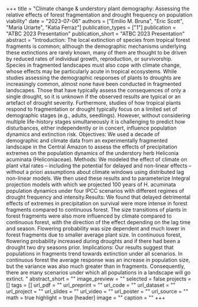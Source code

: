 +++
title = "Climate change & understory plant demography: Assessing the relative effects of forest fragmentation and drought frequency on population viability"
date = "2023-07-06"
authors = ["Emilio M. Bruna", "Eric Scott", "Maria Uriarte", "Katia Ferraz"]
publication_types = ["1"]
publication = "ATBC 2023 Presentation"
publication_short = "ATBC 2023 Presentation"
abstract = "Introduction: The local extinction of species from tropical forest fragments is common; although the demographic mechanisms underlying these extinctions are rarely known, many of them are thought to be driven by reduced rates of individual growth, reproduction, or survivorship. Species in fragmented landscapes must also cope with climate change, whose effects may be particularly acute in tropical ecosystems. While studies assessing the demographic responses of plants to droughts are increasingly common, almost none have been conducted in fragmented landscapes. Those that have typically assess the consequences of only a single drought, so it is unknown if the observed results are typical or an artefact of drought severity. Furthermore, studies of how tropical plants respond to fragmentation or drought typically focus on a limited set of demographic stages (e.g., adults, seedlings). However, without considering multiple life-history stages simultaneously it is challenging to predict how disturbances, either independently or in concert, influence population dynamics and extinction risk. 
Objectives: We used a decade of demographic and climate data from an experimentally fragmented landscape in the Central Amazon to assess the effects of precipitation extremes on the population dynamics of the understory herb Heliconia acuminata (Heliconiaceae).  Methods: We modeled the effect of climate on plant vital rates – including the potential for delayed and non-linear effects – without a priori assumptions about climate windows using distributed lag non-linear models. We then used these results and to parameterize Integral projection models with which we projected 100 years of H. acuminata population dynamics under four IPCC scenarios with different regimes of drought frequency and intensity.Results: We found that delayed detrimental effects of extremes in precipitation on survival were more intense in forest fragments compared to continuous forest. The size transitions of plants in forest fragments were also more influenced by climate compared to continuous forest, with the direction of the effect depending on the lag time and season. Flowering probability was size dependent and much lower in forest fragments due to smaller average plant size. In continuous forest, flowering probability increased during droughts and if there had been a drought two dry seasons prior. 
Implications: Our results suggest that populations in fragments trend towards extinction under all scenarios. In continuous forest the average response was an increase in population size, but the variance was also much greater than in fragments. Consequently, there are many scenarios under which all populations in a landscape will go extinct.
"
abstract_short = ""
image_preview = ""
selected = false
projects = []
tags = []
url_pdf = ""
url_preprint = ""
url_code = ""
url_dataset = ""
url_project = ""
url_slides = ""
url_video = ""
url_poster = ""
url_source = ""
math = true
highlight = true
[header]
image = ""
caption = ""
+++
